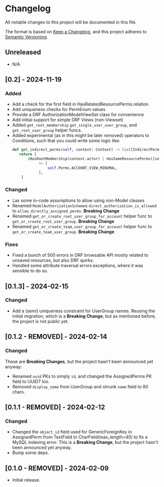 # Changelog

All notable changes to this project will be documented in this file.

The format is based on [Keep a Changelog](https://keepachangelog.com/en/1.0.0/),
and this project adheres to [Semantic Versioning](https://semver.org/spec/v2.0.0.html).

## Unreleased
- N/A


## [0.2] - 2024-11-19
### Added
- Add a check for the first field in HasRelatedResourcePerms.relation
- Add uniqueness checks for PermEnum values
- Provide a DRF AuthorizationModelViewSet class for convenience
- Add initial support for simple DRF Views (non-Viewset)
- Added `get_root_membership` `get_single_user_user_group`, and `get_root_user_group` helper funcs.
- Added experimental (as in this might be later removed) operators to Conditions, such that you could write some logic like:
    ```python
    def get_indirect_perms(self, context: Context) -> list[IndirectPerms]:
       return [
           (HasRootMembership(context.actor) | HasSameResourcePerms([self.Roles.OWNER]))
                >> [
                    self.Perms.ACCOUNT_VIEW_MINIMAL,
                ],
        ]
    ```

### Changed
- Lax some in-code assumptions to allow using non-Model classes
- Renamed `ModelAuthorizationScheme`s `direct_authorization_is_allowed` to `allow_directly_assigned_perms`. **Breaking Change**
- Renamed `get_or_create_root_user_group_for_account` helper func to `get_or_create_root_user_group`. **Breaking Change**
- Renamed `get_or_create_team_user_group_for_account` helper func to `get_or_create_team_user_group`. **Breaking Change**

### Fixes
- Fixed a bunch of 500 errors in DRF browsable API mostly related to unsaved resources, but also DRF quirks.
- Handled some attribute traversal errors exceptions, where it was sensible to do so.


## [0.1.3] - 2024-02-15
### Changed
- Add a (semi) uniqueness constraint for UserGroup names. Reusing the initial migration, which is a **Breaking Change**, but as mentioned before, the project is not public yet.


## [0.1.2 - REMOVED] - 2024-02-14
### Changed
These are **Breaking Changes**, but the project hasn't been announced yet anyway:
- Renamed `uuid` PKs to simply `id`, and changed the AssignedPerms PK field to UUID7 too.
- Removed `display_name` from UserGroup and shrunk `name` field to 80 chars.


## [0.1.1 - REMOVED] - 2024-02-12
### Changed
- Changed the `object_id` field used for GenericForeignKey in AssignedPerm from TextField to CharField(max_length=40) to fix a MySQL indexing error. This is a **Breaking Change**, but the project hasn't been announced yet anyway.
- Bump some deps.


## [0.1.0 - REMOVED] - 2024-02-09
- Initial release.
